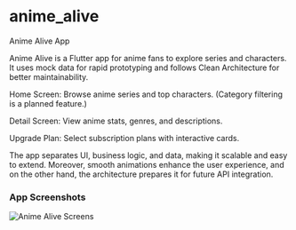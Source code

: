 # anime_alive

Anime Alive App

Anime Alive is a Flutter app for anime fans to explore series and characters. It uses mock data for rapid prototyping and follows Clean Architecture for better maintainability.

Home Screen: Browse anime series and top characters. (Category filtering is a planned feature.)

Detail Screen: View anime stats, genres, and descriptions.

Upgrade Plan: Select subscription plans with interactive cards.

The app separates UI, business logic, and data, making it scalable and easy to extend. Moreover, smooth animations enhance the user experience, and on the other hand, the architecture prepares it for future API integration.
### App Screenshots

![Anime Alive Screens](assets/images/frame.png)